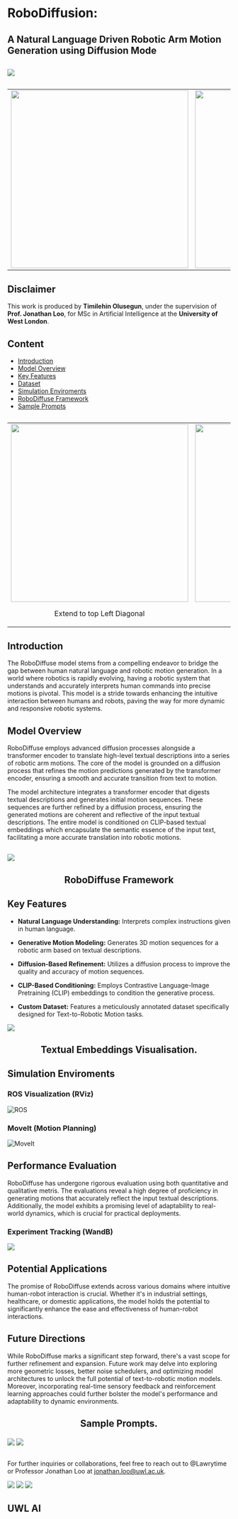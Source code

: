 # RoboDiffusion: 
## A Natural Language Driven Robotic Arm Motion Generation using Diffusion Mode








##  

![](https://github.com/Lawrytime/RoboDiffuse/blob/main/assets/RoboDiffuse.png)

##  

##  

<table>
  <tr>
    <td align="center">
      <img src="https://github.com/Lawrytime/RoboDiffuse/blob/main/assets/Ground%20Truth%20Samples/Bend%20to%20the%20Left.gif" width="400">
    </td>
    <td align="center">
      <img src="https://github.com/Lawrytime/RoboDiffuse/blob/main/assets/Ground%20Truth%20Samples/Bend%20to%20the%20Right.gif" width="400">
    </td>
  </tr>
</table>


##  


## Disclaimer 

This work is produced by **Timilehin Olusegun**, under the supervision of **Prof. Jonathan Loo**, for MSc in Artificial Intelligence at the **University of West London**.


## 

## Content
- [Introduction](#introduction)
- [Model Overview](#model-overview)
- [Key Features](#key-features)
- [Dataset](#dataset)
- [Simulation Enviroments](#simulation-enviroments)
- [RoboDiffuse Framework](#roboDiffuse-framework)
- [Sample Prompts](#sample-prompts)

##  

<table>
  <tr>
    <td align="center">
      <img src="https://github.com/Lawrytime/RoboDiffuse/blob/main/assets/Generated%20Motions/Extend%20to%20top%20Left%20Diagonal%20-%20Generated.gif" width="400">
      <p>Extend to top Left Diagonal</p>
    </td>
    <td align="center">
      <img src="https://github.com/Lawrytime/RoboDiffuse/blob/main/assets/Generated%20Motions/Extend%20to%20top%20Right%20Diagonal%20-%20Generated.gif" width="400">
      <p>Extend to top Right Diagonal</p>
    </td>
  </tr>
</table>



## Introduction

The RoboDiffuse model stems from a compelling endeavor to bridge the gap between human natural language and robotic motion generation. In a world where robotics is rapidly evolving, having a robotic system that understands and accurately interprets human commands into precise motions is pivotal. This model is a stride towards enhancing the intuitive interaction between humans and robots, paving the way for more dynamic and responsive robotic systems.


## Model Overview

RoboDiffuse employs advanced diffusion processes alongside a transformer encoder to translate high-level textual descriptions into a series of robotic arm motions. The core of the model is grounded on a diffusion process that refines the motion predictions generated by the transformer encoder, ensuring a smooth and accurate transition from text to motion.

The model architecture integrates a transformer encoder that digests textual descriptions and generates initial motion sequences. These sequences are further refined by a diffusion process, ensuring the generated motions are coherent and reflective of the input textual descriptions. The entire model is conditioned on CLIP-based textual embeddings which encapsulate the semantic essence of the input text, facilitating a more accurate translation into robotic motions.

## 


![](https://github.com/Lawrytime/RoboDiffuse/blob/main/assets/RoboDiffuse.png)

## <p align="center">RoboDiffuse Framework</p>

## 

## Key Features

  - **Natural Language Understanding:** Interprets complex instructions given in human language.
    
  - **Generative Motion Modeling:** Generates 3D motion sequences for a robotic arm based on textual descriptions.
    
  - **Diffusion-Based Refinement:** Utilizes a diffusion process to improve the quality and accuracy of motion sequences.
    
  - **CLIP-Based Conditioning:** Employs Contrastive Language-Image Pretraining (CLIP) embeddings to condition the generative process.
    
  - **Custom Dataset:** Features a meticulously annotated dataset specifically designed for Text-to-Robotic Motion tasks.


![](https://github.com/Lawrytime/RoboDiffuse/blob/main/assets/embedding_space.png)

## <p align="center">Textual Embeddings Visualisation.</p>


## Simulation Enviroments

### ROS Visualization (RViz)
![ROS](https://github.com/Lawrytime/RoboDiffuse/blob/main/assets/ros_env.png)

### MoveIt (Motion Planning)
![MoveIt](https://github.com/Lawrytime/RoboDiffuse/blob/main/assets/moveit.png)


## Performance Evaluation

RoboDiffuse has undergone rigorous evaluation using both quantitative and qualitative metris. The evaluations reveal a high degree of proficiency in generating motions that accurately reflect the input textual descriptions. Additionally, the model exhibits a promising level of adaptability to real-world dynamics, which is crucial for practical deployments.

### Experiment Tracking (WandB)

![](https://github.com/Lawrytime/RoboDiffuse/blob/main/assets/Wandb_.png)

## Potential Applications

The promise of RoboDiffuse extends across various domains where intuitive human-robot interaction is crucial. Whether it's in industrial settings, healthcare, or domestic applications, the model holds the potential to significantly enhance the ease and effectiveness of human-robot interactions.

## Future Directions

While RoboDiffuse marks a significant step forward, there's a vast scope for further refinement and expansion. Future work may delve into exploring more geometric losses, better noise schedulers, and optimizing model architectures to unlock the full potential of text-to-robotic motion models. Moreover, incorporating real-time sensory feedback and reinforcement learning approaches could further bolster the model's performance and adaptability to dynamic environments.



## <p align="center">Sample Prompts.</p>

![](https://github.com/Lawrytime/RoboDiffuse/blob/main/assets/Generated%20Motions/45_Degrees_to_the_Left%20-%20Generated.gif) ![](https://github.com/Lawrytime/RoboDiffuse/blob/main/assets/Generated%20Motions/45_Degrees_to_the_Left%20-%20Generated.gif)

## 

For further inquiries or collaborations, feel free to reach out to @Lawrytime or Professor Jonathan Loo at jonathan.loo@uwl.ac.uk.



![](https://github.com/Lawrytime/RoboDiffuse/blob/main/assets/Ground%20Truth%20Samples/Waving%20Hello.gif) ![](assets/Generated%20Motions/Perform%20360%20Clockwise%20-%20Generated.gif) ![](https://github.com/Lawrytime/RoboDiffuse/blob/main/assets/Ground%20Truth%20Samples/Waving%20Hello.gif)

## UWL AI
